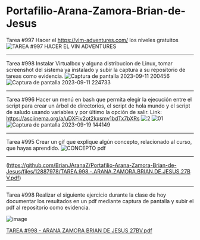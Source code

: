 # Portafilio-Arana-Zamora-Brian-de-Jesus
Tarea #997 Hacer el https://vim-adventures.com/ los niveles gratuitos
![TAREA #997 HACER EL VIN ADVENTURES](https://github.com/BrianJAranaZ/Portafilio-Arana-Zamora-Brian-de-Jesus/assets/108771137/6d7e4a2f-29fb-49d9-a45f-d1442a2af902)
_____________________________________________________________________________________________________________________________________________

Tarea #998 Instalar Virtualbox y alguna distribucion de Linux, tomar screenshot del sistema ya instalado y subir la captura a su repositorio de tareas como evidencia.
![Captura de pantalla 2023-09-11 200456](https://github.com/BrianJAranaZ/Portafilio-Arana-Zamora-Brian-de-Jesus/assets/108771137/142e44ed-0114-455c-aacd-f10a306ab4c0)
![Captura de pantalla 2023-09-11 224733](https://github.com/BrianJAranaZ/Portafilio-Arana-Zamora-Brian-de-Jesus/assets/108771137/3baae1f5-fc8d-4759-8296-4d1ecf6f4e76)
_____________________________________________________________________________________________________________________________________________

Tarea #996 Hacer un menú en bash que permita elegir la ejecución entre el script para crear un árbol de directorios, el script de hola mundo y el script de saludo usando variables y por último la opción de salir.
 Link: https://asciinema.org/a/uDXFiv2ot2kxsmv1bdTx7bXRs
![2](https://github.com/BrianJAranaZ/Portafilio-Arana-Zamora-Brian-de-Jesus/assets/108771137/0b43ebc0-0a3b-42fd-97dd-41f1c2dd8b4c)
![01](https://github.com/BrianJAranaZ/Portafilio-Arana-Zamora-Brian-de-Jesus/assets/108771137/bee4d7c2-5644-43a9-930c-1d36b121c2a4)
![Captura de pantalla 2023-09-19 144149](https://github.com/BrianJAranaZ/Portafilio-Arana-Zamora-Brian-de-Jesus/assets/108771137/8cbca5fb-63e4-4e59-9962-27057586f76b)
_____________________________________________________________________________________________________________________________________________

Tarea #995 Crear un gif que explique algún concepto, relacionado al curso, que hayas aprendido.
![CONCEPTO pdf](https://github.com/BrianJAranaZ/Portafilio-Arana-Zamora-Brian-de-Jesus/assets/108771137/204d913c-7b96-40e6-835f-f75e26f92a47)
_____________________________________________________________________________________________________________________________________________
(https://github.com/BrianJAranaZ/Portafilio-Arana-Zamora-Brian-de-Jesus/files/12887978/TAREA.998.-.ARANA.ZAMORA.BRIAN.DE.JESUS.27BV.pdf)

___________________________________________________________________________________
Tarea #998 Realizar el siguiente ejercicio durante la clase de hoy documentar los resultados en un pdf mediante captura de pantalla y subir el pdf al repositorio como evidencia.

![image](https://github.com/BrianJAranaZ/Portafilio-Arana-Zamora-Brian-de-Jesus/assets/108771137/5f25ab9f-801e-4942-ab6e-9ac6d6c484c7)

[TAREA #998 - ARANA ZAMORA BRIAN DE JESUS  27BV.pdf](https://github.com/BrianJAranaZ/Portafilio-Arana-Zamora-Brian-de-Jesus/files/12888007/TAREA.998.-.ARANA.ZAMORA.BRIAN.DE.JESUS.27BV.pdf)
